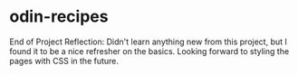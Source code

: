 # odin-recipes
End of Project Reflection:
Didn't learn anything new from this project, but I found it to be a nice refresher on the basics. Looking forward to styling the pages with CSS in the future. 